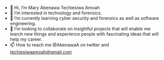 - 👋 Hi, I’m Mary Abenawa Techiesiwa Amoah
- 👀 I’m interested in technology and forensics.
- 🌱 I’m currently learning cyber security and forensics as well as software engineering.
- 💞️ I’m looking to collaborate on insightful projects that will enable me learch new things and experience people with fascinating ideas that will help my career.
- 📫 How to reach me @AbenawaA on twitter and techiesiwaamoah@gmail.com

<!---
maryamoah/maryamoah is a ✨ special ✨ repository because its `README.md` (this file) appears on your GitHub profile.
You can click the Preview link to take a look at your changes.
--->
